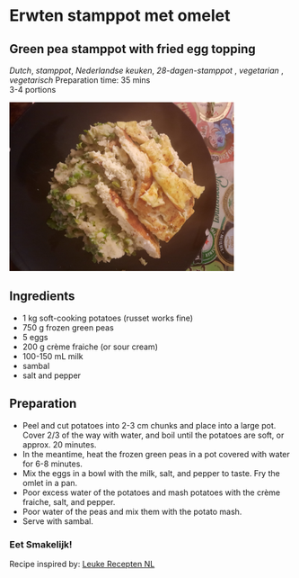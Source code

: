 # Erwten stamppot met omelet 
## Green pea stamppot with fried egg topping
_Dutch_, _stamppot_, _Nederlandse keuken_, _28-dagen-stamppot_ , _vegetarian_ , _vegetarisch_
Preparation time: 35 mins  
3-4 portions  

<img src="images/dag-19_erwtenstamppot_met_omelet.jpg" width="400">  

## Ingredients
* 1 kg soft-cooking potatoes (russet works fine)
* 750 g frozen green peas 
* 5 eggs
* 200 g crème fraiche (or sour cream)
* 100-150 mL milk
* sambal
* salt and pepper

## Preparation
* Peel and cut potatoes into 2-3 cm chunks and place into a large pot. Cover 2/3 of the way with water, and boil until the potatoes are soft, or approx. 20 minutes.
* In the meantime, heat the frozen green peas in a pot covered with water for 6-8 minutes. 
* Mix the eggs in a bowl with the milk, salt, and pepper to taste. Fry the omlet in a pan. 
* Poor excess water of the potatoes and mash potatoes with the crème fraiche, salt, and pepper.
* Poor water of the peas and mix them with the potato mash. 
* Serve with sambal. 

### Eet Smakelijk!
Recipe inspired by: [Leuke Recepten NL](https://www.leukerecepten.nl/recepten/erwten-stamppot-pittige-hamblokjes/)
